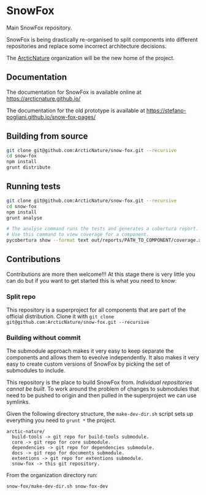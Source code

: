 SnowFox
=======
Main SnowFox repository.

SnowFox is being drastically re-organised to split components into
different repositories and replace some incorrect architecture decisions.

The [ArcticNature](https://github.com/ArcticNature) organization will be
the new home of the project.


Documentation
-------------
The documentation for SnowFox is available online at https://arcticnature.github.io/



The documentation for the old prototype is available at https://stefano-pogliani.github.io/snow-fox-pages/


Building from source
--------------------
```bash
git clone git@github.com:ArcticNature/snow-fox.git --recursive
cd snow-fox
npm install
grunt distribute
```


Running tests
-------------
```bash
git clone git@github.com:ArcticNature/snow-fox.git --recursive
cd snow-fox
npm install
grunt analyse

# The analyse command runs the tests and generates a cobertura report.
# Use this command to view coverage for a component.
pycobertura show --format text out/reports/PATH_TO_COMPONENT/coverage.xml
```


Contributions
-------------
Contributions are more then welcome!!!
At this stage there is very little you can do but if you want to get started
this is what you need to know:

### Split repo
This repository is a superproject for all components that are part of the
official distribution.
Clone it with `git clone git@github.com:ArcticNature/snow-fox.git --recursive`

### Building without commit
The submodule approach makes it very easy to keep separate the components
and allows them to eveolve independently.
It also makes it very easy to create custom versions of SnowFox by picking
the set of submodules to include.

This repository is the place to build SnowFox from.
*Individual repositories cannot be built*.
To work around the problem of changes to submodules that need to be pushed
to origin and then pulled in the superproject we can use symlinks.

Given the following directory structure, the `make-dev-dir.sh` script sets
up everything you need to `grunt *` the project.

    arctic-nature/
      build-tools -> git repo for build-tools submodule.
      core -> git repo for core submodule.
      dependencies -> git repo for dependencies submodule.
      docs -> git repo for documents submodule.
      extentions -> git repo for extentions submodule.
      snow-fox -> this git repository.

From the organization directory run:

    snow-fox/make-dev-dir.sh snow-fox-dev
